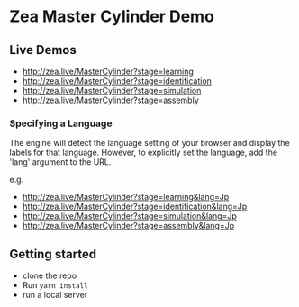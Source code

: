 # Zea Master Cylinder Demo

## Live Demos

- http://zea.live/MasterCylinder?stage=learning
- http://zea.live/MasterCylinder?stage=identification
- http://zea.live/MasterCylinder?stage=simulation
- http://zea.live/MasterCylinder?stage=assembly

### Specifying a Language

The engine will detect the language setting of your browser and display the labels for that language. However, to explicitly set the language, add the 'lang' argument to the URL.

e.g.

- http://zea.live/MasterCylinder?stage=learning&lang=Jp
- http://zea.live/MasterCylinder?stage=identification&lang=Jp
- http://zea.live/MasterCylinder?stage=simulation&lang=Jp
- http://zea.live/MasterCylinder?stage=assembly&lang=Jp

## Getting started

- clone the repo
- Run `yarn install`
- run a local server
